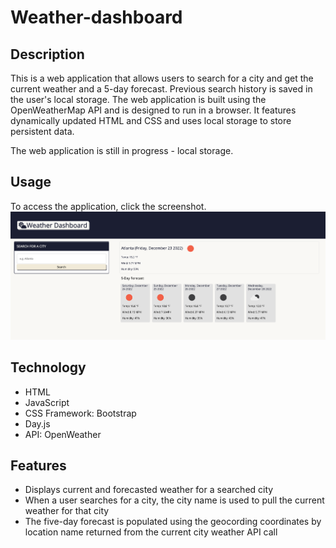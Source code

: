 # Weather-dashboard
## Description
This is a web application that allows users to search for a city and get the current weather and a 5-day forecast. Previous search history is saved in the user's local storage.
The web application is built using the OpenWeatherMap API and is designed to run in a browser. It features dynamically updated HTML and CSS and uses local storage to store persistent data. 

The web application is still in progress - local storage.

## Usage
To access the application, click the screenshot.
[![weather-dashboard-screenshot](Assets/images/screenshot-weather-dashboard.png)](https://oliviasylee.github.io/weather-dashboard/)

## Technology
- HTML
- JavaScript
- CSS Framework: Bootstrap
- Day.js
- API: OpenWeather
## Features
- Displays current and forecasted weather for a searched city
- When a user searches for a city, the city name is used to pull the current weather for that city
- The five-day forecast is populated using the geocording coordinates by location name returned from the current city weather API call